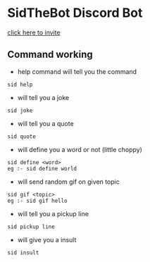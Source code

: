 # SidTheBot Discord Bot

[click here to invite](https://discord.com/api/oauth2/authorize?client_id=866647277056294933&permissions=534723950656&scope=bot)

## Command working

- help command will tell you the command
```
sid help
```

- will tell you a joke
```
sid joke
```

- will tell you a quote
```
sid quote
```

- will define you a word or not (little choppy)
```
sid define <word>
eg :- sid define world
```

- will send random gif on given topic
```
sid gif <topic>
eg :- sid gif hello
```

- will tell you a pickup line
```
sid pickup line
```

- will give you a insult
```
sid insult
```